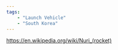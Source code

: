 ```yaml
---
tags:
    - "Launch Vehicle"
    - "South Korea"
---
```


https://en.wikipedia.org/wiki/Nuri_(rocket)